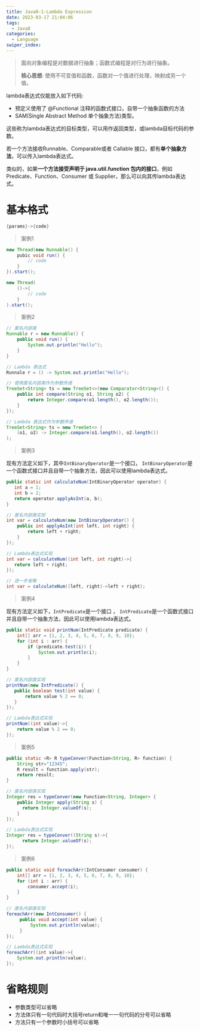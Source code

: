 ```yaml
---
title: Java8-1-Lambda Expression
date: 2023-03-17 21:04:06
tags: 
  - Java8
categories: 
  - Language
swiper_index: 
---
```

> 面向对象编程是对数据进行抽象；函数式编程是对行为进行抽象。
>
> **核心思想**: 使用不可变值和函数，函数对一个值进行处理，映射成另一个值。

lambda表达式仅能放入如下代码:

* 预定义使用了 @Functional 注释的函数式接口，自带一个抽象函数的方法
* SAM(Single Abstract Method 单个抽象方法)类型。

这些称为lambda表达式的目标类型，可以用作返回类型，或lambda目标代码的参数。

若一个方法接收Runnable、Comparable或者 Callable 接口，都有**单个抽象方法**，可以传入lambda表达式。

类似的，如果**一个方法接受声明于 java.util.function 包内的接口**，例如 Predicate、Function、Consumer 或 Supplier，那么可以向其传lambda表达式。

# 基本格式

```java
{params}->{code}
```

> 案例1

```java
new Thread(new Runnable() {
    pubic void run() {
        // code
    }
}).start();

new Thread(
    ()->{
        // code
    }
).start();
```

> 案例2

```java
// 匿名内部类
Runnable r = new Runnable() {
    public void run() {
        System.out.println("Hello");
    }
}

// Lambda 表达式
Runnale r = () -> System.out.println("Hello");
```

```java
// 使用匿名内部类作为参数传递
TreeSet<String> ts = new TreeSet<>(new Comparator<String>() {
    public int compare(String o1, String o2) {
        return Integer.compare(o1.length(), o2.length());
    }
});

// Lambda 表达式作为参数传递
TreeSet<String> ts = new TreeSet<> (
	(o1, o2) -> Integer.compare(o1.length(), o2.length())
);
```

> 案例3

 现有方法定义如下，其中`IntBinaryOperator`是一个接口， `IntBinaryOperator`是一个函数式接口并且自带一个抽象方法，因此可以使用lambda表达式。 

 ```java
public static int calculateNum(IntBinaryOperator operator) {
    int a = 1;
    int b = 2;
    return operator.applyAsInt(a, b);
}
 ```

```java
// 匿名内部类实现
int var = calculateNum(new IntBinaryOperator() {
    public int applyAsInt(int left, int right) {
        return left + right;
    } 
});

// Lambda表达式实现
int var = calculateNum((int left, int right)->{
   return left + right;
});

// 进一步省略
int var = calculateNum((left, right)->left + right);
```

> 案例4

现有方法定义如下，`IntPredicate`是一个接口 ， `IntPredicate`是一个函数式接口并且自带一个抽象方法，因此可以使用lambda表达式。 

```java
public static void printNum(IntPredicate predicate) {
    int[] arr = {1, 2, 3, 4, 5, 6, 7, 8, 9, 10};
    for (int i : arr) {
        if (predicate.test(i)) {
            System.out.println(i);
        }
    }
}
```

```java
// 匿名内部类实现
printNum(new IntPredicate() {
   public boolean test(int value) {
       return value % 2 == 0;
   } 
});

// Lambda表达式实现
printNum((int value)->{
    return value % 2 == 0;
});
```

> 案例5

```java
public static <R> R typeConver(Function<String, R> function) {
    String str="12345";
    R result = function.apply(str);
    return result;
}
```

```java
// 匿名内部类实现
Integer res = typeConver(new Function<String, Integer> {
    public Integer apply(String s) {
      return Integer.valueOf(s);  
    }
});

// Lambda表达式实现
Integer res = typeConver((String s)->{
      return Integer.valueOf(s);  
});
```

> 案例6

```java
public static void foreachArr(IntConsumer consumer) {
    int[] arr = {1, 2, 3, 4, 5, 6, 7, 8, 9, 10};
    for (int i : arr) {
        consumer.accept(i);
    }
}
```

```java
// 匿名内部类实现
foreachArr(new IntConsumer() {
     public void accept(int value) {
         System.out.println(value);
     }
});

// Lambda表达式实现
foreachArr((int value)->{
    System.out.println(value);
});
```

# 省略规则

- 参数类型可以省略
- 方法体只有一句代码时大括号return和唯一一句代码的分号可以省略
- 方法只有一个参数时小括号可以省略